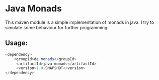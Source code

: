 # Java Monads

This maven module is a simple implementation of monads in java. I try to simulate some behaviour for
further programming.

## Usage:

```java
<dependency>
    <groupId>de.monads</groupId>
     <artifactId>java-monads</artifactId>
     <version>1.0-SNAPSHOT</version>
</dependency>

```